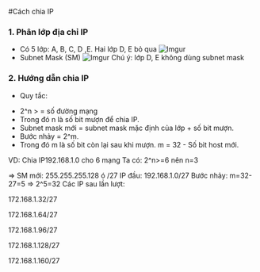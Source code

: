 #Cách chia IP

### 1. Phân lớp địa chỉ IP
  - Có 5 lớp: A, B, C, D ,E. Hai lớp D, E bỏ qua
![Imgur](https://i.imgur.com/WIYSZQm.jpg")
  - Subnet Mask (SM)
![Imgur](https://i.imgur.com/yQsXXdy.jpg")
Chú ý: lớp D, E không dùng subnet mask

### 2. Hướng dẫn chia IP
   * Quy tắc:
-  2^n > = số đường mạng
- Trong đó n là số bit mượn để chia IP.
- Subnet mask mới = subnet mask mặc định của lớp + số bit mượn.
- Bước nhảy = 2^m.
- Trong đó m là số bit còn lại sau khi mượn. m = 32 - Số bit host mới.

VD: Chia IP192.168.1.0 cho 6 mạng
Ta có: 2^n>=6 nên n=3

=> SM mới: 255.255.255.128 ó /27
IP đầu: 192.168.1.0/27
Bước nhảy: m=32-27=5 => 2^5=32
Các IP sau lần lượt:

172.168.1.32/27

172.168.1.64/27

172.168.1.96/27

172.168.1.128/27

172.168.1.160/27



